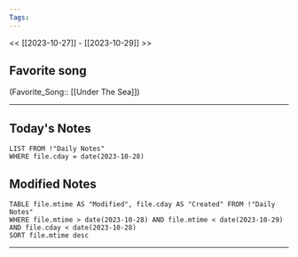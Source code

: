 ```yaml
---
Tags:
---
```

<< [[2023-10-27]] - [[2023-10-29]] >>
## Favorite song
(Favorite_Song:: [[Under The Sea]])

___
## Today's Notes
```dataview
LIST FROM !"Daily Notes"
WHERE file.cday = date(2023-10-28)
```
## Modified Notes
```dataview
TABLE file.mtime AS "Modified", file.cday AS "Created" FROM !"Daily Notes" 
WHERE file.mtime > date(2023-10-28) AND file.mtime < date(2023-10-29) AND file.cday < date(2023-10-28)
SORT file.mtime desc
```
___
